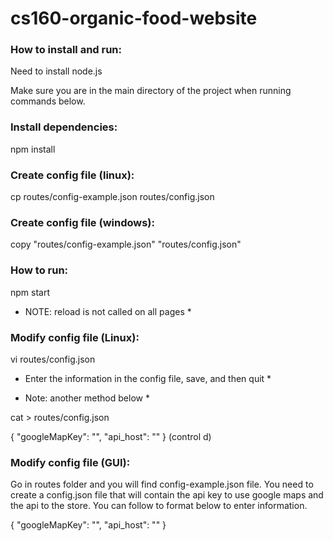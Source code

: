 # cs160-organic-food-website

### **How to install and run:** ###

Need to install node.js

Make sure you are in the main directory of the project when running commands below. 

### **Install dependencies:** ###

npm install

### **Create config file (linux):** ###

cp routes/config-example.json routes/config.json

### **Create config file (windows):** ###

copy "routes/config-example.json" "routes/config.json"

### **How to run:** ###

npm start

* NOTE: reload is not called on all pages *


### **Modify config file (Linux):** ###

vi routes/config.json

* Enter the information in the config file, save, and then quit *

* Note: another method below *

cat > routes/config.json

{
  "googleMapKey": "<Enter api key>",
  "api_host": "<enter api host>"
}
(control d)

### **Modify config file (GUI):** ###

Go in routes folder and you will find config-example.json file. You need to create a config.json file that will contain the api key 
to use google maps and the api to the store. You can follow to format below to enter information.

{
  "googleMapKey": "",
  "api_host": ""
}







